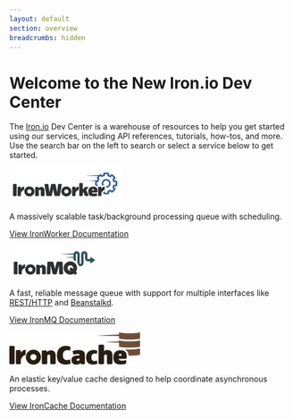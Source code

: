```yaml
---
layout: default
section: overview
breadcrumbs: hidden
---
```


# Welcome to the New Iron.io Dev Center

The [Iron.io](http://www.iron.io) Dev Center is a warehouse of resources to help you get started using our services,
including API references, tutorials, how-tos, and more. Use the search
bar on the left to search or select a service below to get started.

[![IronWorker](/images/logo_worker.png "IronWorker")](/worker)

A massively scalable task/background processing queue with scheduling.

<a href="/worker" class="next_item">View IronWorker Documentation</a>

[![IronMQ](/images/logo_mq.png "IronMQ")](/mq)

A fast, reliable message queue with support for multiple interfaces like [REST/HTTP](/mq/reference/api) and [Beanstalkd](/mq/code/beanstalkd).

<a href="/mq" class="next_item">View IronMQ Documentation</a>

[![IronCache](/images/logo_cache.png "IronCache")](/cache)

An elastic key/value cache designed to help coordinate asynchronous processes.

<a href="/cache" class="next_item">View IronCache Documentation</a>
